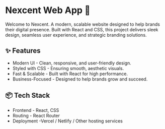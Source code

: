 <h1>
  Nexcent Web App 🚀
</h1>
<p>
  Welcome to Nexcent. A modern, scalable website designed to help brands their digital presence. Built with React and CSS, this project delivers sleek design, seamless user experience, and strategic branding solutions.
</p>
<h2>✨ Features </h2>
<ul>
  <li>Modern UI - Clean, responsive, and user-friendly design.</li>
  <li>Styled with CSS - Ensuring smooth, aesthetic visuals.</li>
  <li>Fast & Scalable - Built with React for high performance.</li>
  <li>Business-Focused - Designed to help brands grow and succeed.</li>
</ul>
<h2>📦 Tech Stack </h2>
<ul>
  <li>Frontend - React, CSS</li>
  <li>Routing - React Router</li>
  <li>Deployment -Vercel / Netlify / Other hosting services</li>
</ul>
